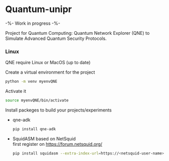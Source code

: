 # Quantum-unipr

-%- Work in progress -%-

Project for Quantum Computing: Quantum Network Explorer (QNE) to Simulate Advanced Quantum Security Protocols.

### Linux
QNE require Linux or MacOS (up to date)

Create a virtual environment for the project
```bash
python -m venv myenvQNE
```
Activate it
```bash
source myenvQNE/bin/activate
```
Install packeges to build your projects/experiments
- qne-adk
  ```bash
  pip install qne-adk
  ```
- SquidASM based on NetSquid <br>
  first register on https://forum.netsquid.org/
  ```bash
  pip install squidasm --extra-index-url=https://<netsquid-user-name>:<netsquid-password>@pypi.netsquid.org
  ```
  

